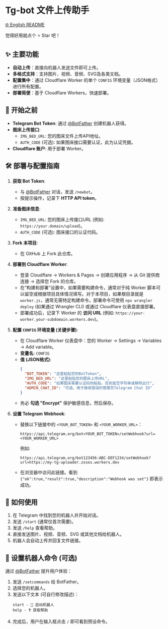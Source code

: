 # Tg-bot 文件上传助手
[🌐 English README](README_en.md)

觉得好用就点个 ⭐ Star 吧！

## ✨ 主要功能

*   **自动上传**：直接向机器人发送文件即可上传。
*   **多格式支持**：支持图片、视频、音频、SVG及各类文档。
*   **配置集中**：通过 Cloudflare Worker 的单个 `CONFIG` 环境变量（JSON格式）进行所有配置。
*   **部署简便**：基于 Cloudflare Workers，快速部署。

## 🔧 开始之前

*   **Telegram Bot Token**: 通过 [@BotFather](https://t.me/BotFather) 创建机器人获得。
*   **图床上传接口**:
    *   `IMG_BED_URL`: 您的图床文件上传API地址。
    *   `AUTH_CODE` (可选): 如果图床接口需要认证，此为认证凭据。
*   **Cloudflare 账户**: 用于部署 Worker。

## 🛠️ 部署与配置指南

1.  **获取 Bot Token**:
    *   与 [@BotFather](https://t.me/BotFather) 对话，发送 `/newbot`。
    *   按提示操作，记录下 **HTTP API token**。

2.  **准备图床信息**:
    *   `IMG_BED_URL`: 您的图床上传接口URL (例如: `https://your.domain/upload`)。
    *   `AUTH_CODE` (可选): 图床接口的认证代码。

3.  **Fork 本项目**:
    *   在 GitHub 上 Fork 此仓库。

4.  **部署到 Cloudflare Worker**:
    *   登录 Cloudflare -> Workers & Pages -> 创建应用程序 -> 从 Git 提供商连接 -> 选择您 Fork 的仓库。
    *   在“构建和部署”设置中，如果需要构建命令，通常对于纯 Worker 脚本可以留空或根据项目具体情况填写。对于本项目，如果根目录就是 `worker.js`，通常无需特定构建命令，部署命令可使用 `npx wrangler deploy` (如果通过 Wrangler CLI) 或通过 Cloudflare 仪表盘直接部署。
    *   部署成功后，记录下 Worker 的 **访问 URL** (例如: `https://your-worker.your-subdomain.workers.dev`)。

5.  **配置 `CONFIG` 环境变量 (关键步骤)**:
    *   在 Cloudflare Worker 仪表盘中：您的 Worker -> Settings -> Variables -> Add variable。
    *   **变量名**: `CONFIG`
    *   **值 (JSON格式)**:
        ```json
        {
          "BOT_TOKEN": "这里粘贴您的BotToken",
          "IMG_BED_URL": "这里粘贴您的图床上传URL",
          "AUTH_CODE": "如果图床需要认证码则粘贴，否则留空字符串或移除此行",
          "ADMIN_CHAT_ID": "可选，用于接收错误的管理员Telegram Chat ID"
        }
        ```
    *   务必 **勾选 "Encrypt"** 保护敏感信息，然后保存。

6.  **设置 Telegram Webhook**:
    *   替换以下链接中的 `<YOUR_BOT_TOKEN>` 和 `<YOUR_WORKER_URL>`：
        ```text
        https://api.telegram.org/bot<YOUR_BOT_TOKEN>/setWebhook?url=<YOUR_WORKER_URL>
        ```
        例如:
        ```text
        https://api.telegram.org/bot123456:ABC-DEF1234/setWebhook?url=https://my-tg-uploader.zxsos.workers.dev
        ```
    *   在浏览器中访问此链接。看到 `{"ok":true,"result":true,"description":"Webhook was set"}` 即表示成功。

## 💬 如何使用

1.  在 Telegram 中找到您的机器人并开始对话。
2.  发送 `/start` (通常仅首次需要)。
3.  发送 `/help` 查看帮助。
4.  直接发送图片、视频、音频、SVG 或其他文档给机器人。
5.  机器人会自动上传并回复文件链接。

## 🤖 设置机器人命令 (可选)

通过 [@BotFather](https://t.me/BotFather) 提升用户体验：

1.  发送 `/setcommands` 给 BotFather。
2.  选择您的机器人。
3.  发送以下文本 (可自行修改描述)：
    ```text
    start - 🚀 启动机器人
    help - ❓ 获取帮助
    ```
4.  完成后，用户在输入框点击 `/` 即可看到预设命令。
